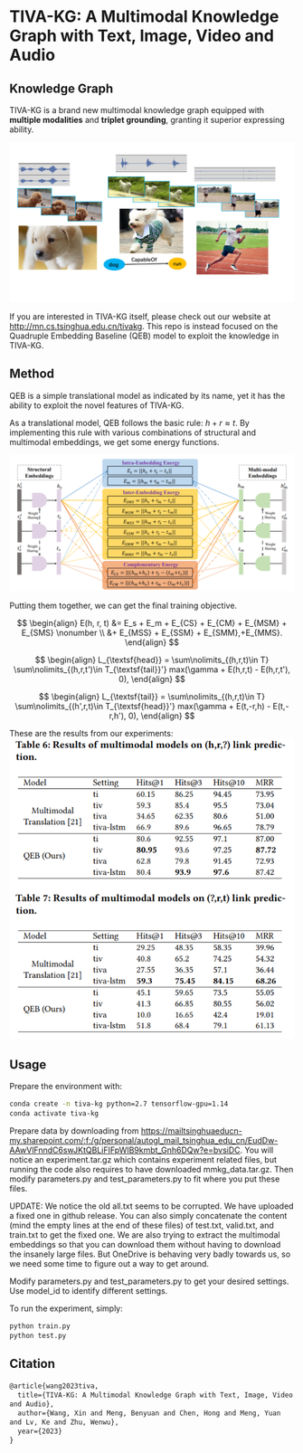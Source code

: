 # TIVA-KG: A Multimodal Knowledge Graph with Text, Image, Video and Audio

## Knowledge Graph
TIVA-KG is a brand new multimodal knowledge graph equipped with **multiple modalities** and **triplet grounding**, granting it superior expressing ability.  

![](pics/intro-image.jpg)  

If you are interested in TIVA-KG itself, please check out our website at http://mn.cs.tsinghua.edu.cn/tivakg. This repo is instead focused on the Quadruple Embedding Baseline (QEB) model to exploit the knowledge in TIVA-KG.

## Method

QEB is a simple translational model as indicated by its name, yet it has the ability to exploit the novel features of TIVA-KG.  

As a translational model, QEB follows the basic rule: $h + r \approx t$. By implementing this rule with various combinations of structural and multimodal embeddings, we get some energy functions.  

![](pics/qeb.png)  

Putting them together, we can get the final training objective.

$$
\begin{align}
E(h, r, t) &= E_s + E_m  + E_{CS} + E_{CM} + E_{MSM} + E_{SMS} \nonumber \\
           &+ E_{MSS} + E_{SSM} + E_{SMM},+E_{MMS}.
\end{align}
$$

$$
\begin{align}
L_{\textsf{head}} = \sum\nolimits_{(h,r,t)\in T} \sum\nolimits_{(h,r,t')\in T_{\textsf{tail}}'} max(\gamma + E(h,r,t) - E(h,r,t'), 0),
\end{align}
$$  

$$
\begin{align}
L_{\textsf{tail}} = \sum\nolimits_{(h,r,t)\in T} \sum\nolimits_{(h',r,t)\in T_{\textsf{head}}'} max(\gamma + E(t,-r,h) - E(t,-r,h'), 0),
\end{align}
$$  

These are the results from our experiments:  
![](pics/exp.png)  

## Usage
Prepare the environment with:  
```bash
conda create -n tiva-kg python=2.7 tensorflow-gpu=1.14
conda activate tiva-kg
```

Prepare data by downloading from https://mailtsinghuaeducn-my.sharepoint.com/:f:/g/personal/autogl_mail_tsinghua_edu_cn/EudDw-AAwVlFnndC6swJKtQBLiFIFpWIB9kmbt_Gnh6DQw?e=bvsiDC. You will notice an experiment.tar.gz which contains experiment related files, but running the code also requires to have downloaded mmkg_data.tar.gz.
Then modify parameters.py and test_parameters.py to fit where you put these files.  

UPDATE: We notice the old all.txt seems to be corrupted. We have uploaded a fixed one in github release. You can also simply concatenate the content (mind the empty lines at the end of these files) of test.txt, valid.txt, and train.txt to get the fixed one. We are also trying to extract the multimodal embeddings so that you can download them without having to download the insanely large files. But OneDrive is behaving very badly towards us, so we need some time to figure out a way to get around.  

Modify parameters.py and test_parameters.py to get your desired settings. Use model_id to identify different settings.  

To run the experiment, simply:
```bash
python train.py
python test.py
```

## Citation
```text
@article{wang2023tiva,
  title={TIVA-KG: A Multimodal Knowledge Graph with Text, Image, Video and Audio},
  author={Wang, Xin and Meng, Benyuan and Chen, Hong and Meng, Yuan and Lv, Ke and Zhu, Wenwu},
  year={2023}
}
```
